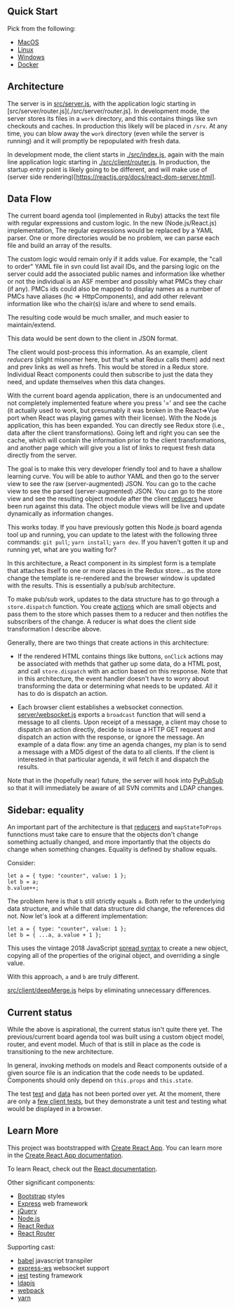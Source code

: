 ## Quick Start

Pick from the following:

* [MacOS](./MACOSX.md)
* [Linux](./LINUX.md)
* [Windows](./WINDOWS.md)
* [Docker](./Dockerfile)

## Architecture

The server is in [src/server.js](src/server.js), with the application logic
starting in [src/server/router.js](./src/server/router.js].  In development
mode, the server  stores its files in a `work` directory, and this contains
things like svn checkouts and caches.  In production this likely will be placed
in `/srv`.  At any time, you can blow away the `work` directory (even while the
server is running) and it will promptly be repopulated with fresh data.

In development mode, the client starts in [./src/index.js](src/index.js), again
with the main line application logic starting in
[./src/client/router.js](src/client/router.js).  In production, the startup
entry point is likely going to be different, and will make use of
(server side rendering)[https://reactjs.org/docs/react-dom-server.html].

## Data Flow

The current board agenda tool (implemented in Ruby) attacks the text file with
regular expressions and custom logic.  In the new (Node.js/React.js)
implementation, The regular expressions would be replaced by a YAML parser.
One or more directories would be no problem, we can parse each file and build
an array of the results.

The custom logic would remain only if it adds value.  For example, the "call to
order" YAML file in svn could list avail IDs, and the parsing logic on the
server could add the associated public names and information like whether or
not the individual is an ASF member and possibly what PMCs they chair (if any).
PMCs ids could also be mapped to display names as a number of PMCs have aliases
(hc => HttpComponents), and add other relevant information like who the
chair(s) is/are and where to send emails.

The resulting code would be much smaller, and much easier to maintain/extend.

This data would be sent down to the client in JSON format.

The client would post-process this information.  As an example, client
*reducers* (slight misnomer here, but that's what Redux calls them) add next and
prev links as well as hrefs.  This would be stored in a Redux store.
Individual React components could then subscribe to just the data they need,
and update themselves when this data changes.

With the current board agenda application, there is an undocumented and not
completely implemented feature where you press '=' and see the cache (it
actually used to work, but presumably it was broken in the React=>Vue port when
React was playing games with their license).  With the Node.js application,
this has been expanded.  You can directly see Redux store (i.e., data after the
client transformations). Going left and right you can see the cache, which will
contain the information prior to the client transformations, and another page
which will give you a list of links to request fresh data directly from the
server.

The goal is to make this very developer friendly tool and to have a shallow
learning curve.  You will be able to author YAML and then go to the server view
to see the raw (server-augmented) JSON.  You can go to the cache view to see
the parsed (server-augmented) JSON.  You can go to the store view and see the
resulting object module after the client [reducers](./src/client/reducers) have
been run against this data.  The object module views will be live and update
dynamically as information changes.

This works today.  If you have previously gotten this Node.js board agenda tool
up and running, you can update to the latest with the following three commands:
`git pull`; `yarn install`; `yarn dev`.  If you haven't gotten it up and
running yet, what are you waiting for? 

In this architecture, a React component in its simplest form is a template that
attaches itself to one or more places in the Redux store... as the store change
the template is re-rendered and the browser window is updated with the results.
This is essentially a pub/sub architecture.

To make pub/sub work, updates to the data structure has to go through a
`store.dispatch` function.  You create [actions](src/actions.js) which are
small objects and pass them to the store which passes them to a reducer and
then notifies the subscribers of the change.  A reducer is what does the client
side transformation I describe above.

Generally, there are two things that create actions in this architecture:

* If the rendered HTML contains things like buttons, `onClick` actions may be
associated with methds that gather up some data, do a HTML post, and call
`store.dispatch` with an action based on this response.  Note that in this
architecture, the event handler doesn't have to worry about transforming the
data or determining what needs to be updated.  All it has to do is dispatch an
action.

* Each browser client establishes a websocket connection.
[server/websocket.js](src/server/websocket.js) exports a `broadcast` function
that will send a message to all clients.  Upon receipt of a message, a client
may chose to dispatch an action directly, decide to issue a HTTP GET request
and dispatch an action with the response, or ignore the message.  An example of
a data flow: any time an agenda changes, my plan is to send a message with a
MD5 digest of the data to all clients.  If the client is interested in that
particular agenda, it will fetch it and dispatch the results. 

Note that in the (hopefully near) future, the server will hook into
[PyPubSub](https://infra.apache.org/pypubsub.html) so that it will immediately
be aware of all SVN commits and LDAP changes.

## Sidebar: equality

An important part of the architecture is that [reducers](./src/client/reducers)
and `mapStateToProps` funnctions must take care to ensure that the objects
don't change something actually changed, and more importantly that the objects
do change when something changes.  Equality is defined by shallow equals.

Consider:

    let a = { type: "counter", value: 1 };
    let b = a;
    b.value++;

The problem here is that `b` still strictly equals `a`.  Both refer to the
underlying data structure, and while that data structure did change, the
references did not.  Now let's look at a different implementation:

    let a = { type: "counter", value: 1 };
    let b = { ...a, a.value + 1 };

This uses the vintage 2018 JavaScript [spread
syntax](https://developer.mozilla.org/en-US/docs/Web/JavaScript/Reference/Operators/Spread_syntax)
to create a new object, copying all of the properties of the original object,
and overriding a single value.

With this approach, `a` and `b` are truly different.

[src/client/deepMerge.js](./src/client/deepMerge.js) helps by eliminating
unnecessary differences.

## Current status

While the above is aspirational, the current status isn't quite there yet.
The previous/current board agenda tool was built using a custom object model,
router, and event model.  Much of that is still in place as the code is
transitioning to the new architecture. 

In general, invoking methods on models and React components outside of
a given source file is an indication that the code needs to be updated.
Components should only depend on `this.props` and `this.state`.

The test
[test](https://github.com/apache/whimsy/tree/master/www/board/agenda/spec) and
[data](https://github.com/apache/whimsy/tree/master/www/board/agenda/test) has
not been ported over yet.  At the moment, there are only a [few client
tests](https://github.com/rubys/whimsy-board-agenda-nodejs/tree/master/src/client/__tests__),
but they demonstrate a unit test and testing what would be displayed in a
browser.

## Learn More

This project was bootstrapped with [Create React App](https://github.com/facebook/create-react-app).  You can learn more in the [Create React App documentation](https://facebook.github.io/create-react-app/docs/getting-started).

To learn React, check out the [React documentation](https://reactjs.org/).

Other significant components:
 * [Bootstrap](https://getbootstrap.com/) styles
 * [Express](https://expressjs.com/) web framework
 * [jQuery](https://jquery.com/)
 * [Node.js](https://nodejs.org/en/docs/guides/)
 * [React Redux](https://react-redux.js.org/)
 * [React Router](https://reacttraining.com/react-router/)

Supporting cast:
 * [babel](https://babeljs.io/) javascript transpiler
 * [express-ws](https://www.npmjs.com/package/express-ws) websocket support
 * [jest](https://jestjs.io/) testing framework
 * [ldapjs](http://ldapjs.org/)
 * [webpack](https://webpack.js.org/)
 * [yarn](https://yarnpkg.com/)

